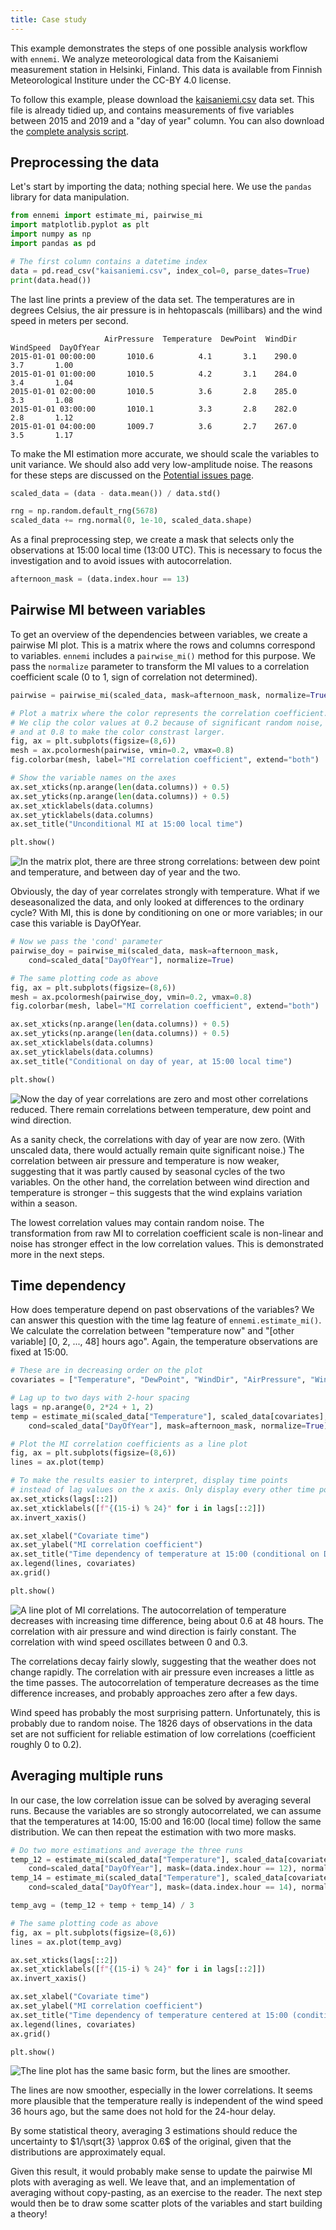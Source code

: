 ```yaml
---
title: Case study
---
```


This example demonstrates the steps of one possible analysis workflow with `ennemi`.
We analyze meteorological data from the Kaisaniemi measurement station in Helsinki, Finland.
This data is available from Finnish Meteorological Institure under the CC-BY&nbsp;4.0 license.

To follow this example, please download the [kaisaniemi.csv](kaisaniemi.csv) data set.
This file is already tidied up, and contains measurements of five variables between 2015 and 2019
and a "day of year" column.
You can also download the [complete analysis script](kaisaniemi_casestudy.py).


## Preprocessing the data
Let's start by importing the data; nothing special here.
We use the `pandas` library for data manipulation.

```python
from ennemi import estimate_mi, pairwise_mi
import matplotlib.pyplot as plt
import numpy as np
import pandas as pd

# The first column contains a datetime index
data = pd.read_csv("kaisaniemi.csv", index_col=0, parse_dates=True)
print(data.head())
```

The last line prints a preview of the data set.
The temperatures are in degrees Celsius,
the air pressure is in hehtopascals (millibars) and the wind speed in meters per second.

```
                     AirPressure  Temperature  DewPoint  WindDir  WindSpeed  DayOfYear
2015-01-01 00:00:00       1010.6          4.1       3.1    290.0        3.7       1.00
2015-01-01 01:00:00       1010.5          4.2       3.1    284.0        3.4       1.04
2015-01-01 02:00:00       1010.5          3.6       2.8    285.0        3.3       1.08
2015-01-01 03:00:00       1010.1          3.3       2.8    282.0        2.8       1.12
2015-01-01 04:00:00       1009.7          3.6       2.7    267.0        3.5       1.17
```

To make the MI estimation more accurate, we should scale the variables to unit variance.
We should also add very low-amplitude noise.
The reasons for these steps are discussed on the [Potential issues page](potential-issues.md).

```python
scaled_data = (data - data.mean()) / data.std()

rng = np.random.default_rng(5678)
scaled_data += rng.normal(0, 1e-10, scaled_data.shape)
```

As a final preprocessing step, we create a mask that selects only the observations
at 15:00 local time (13:00 UTC).
This is necessary to focus the investigation and to avoid issues with autocorrelation.

```python
afternoon_mask = (data.index.hour == 13)
```


## Pairwise MI between variables

To get an overview of the dependencies between variables, we create a pairwise MI plot.
This is a matrix where the rows and columns correspond to variables.
`ennemi` includes a `pairwise_mi()` method for this purpose.
We pass the `normalize` parameter to transform the MI values to a correlation
coefficient scale (0 to 1, sign of correlation not determined).

```python
pairwise = pairwise_mi(scaled_data, mask=afternoon_mask, normalize=True)

# Plot a matrix where the color represents the correlation coefficient.
# We clip the color values at 0.2 because of significant random noise,
# and at 0.8 to make the color constrast larger.
fig, ax = plt.subplots(figsize=(8,6))
mesh = ax.pcolormesh(pairwise, vmin=0.2, vmax=0.8)
fig.colorbar(mesh, label="MI correlation coefficient", extend="both")

# Show the variable names on the axes
ax.set_xticks(np.arange(len(data.columns)) + 0.5)
ax.set_yticks(np.arange(len(data.columns)) + 0.5)
ax.set_xticklabels(data.columns)
ax.set_yticklabels(data.columns)
ax.set_title("Unconditional MI at 15:00 local time")

plt.show()
```

![In the matrix plot, there are three strong correlations: between dew point and temperature,
and between day of year and the two.](casestudy_pairwise.png)

Obviously, the day of year correlates strongly with temperature.
What if we deseasonalized the data, and only looked at differences to the ordinary cycle?
With MI, this is done by conditioning on one or more variables;
in our case this variable is DayOfYear.

```python
# Now we pass the 'cond' parameter
pairwise_doy = pairwise_mi(scaled_data, mask=afternoon_mask,
    cond=scaled_data["DayOfYear"], normalize=True)

# The same plotting code as above
fig, ax = plt.subplots(figsize=(8,6))
mesh = ax.pcolormesh(pairwise_doy, vmin=0.2, vmax=0.8)
fig.colorbar(mesh, label="MI correlation coefficient", extend="both")

ax.set_xticks(np.arange(len(data.columns)) + 0.5)
ax.set_yticks(np.arange(len(data.columns)) + 0.5)
ax.set_xticklabels(data.columns)
ax.set_yticklabels(data.columns)
ax.set_title("Conditional on day of year, at 15:00 local time")

plt.show()
```

![Now the day of year correlations are zero and most other correlations reduced.
There remain correlations between temperature, dew point and wind direction.](casestudy_pairwise_doy.png)

As a sanity check, the correlations with day of year are now zero.
(With unscaled data, there would actually remain quite significant noise.)
The correlation between air pressure and temperature is now weaker,
suggesting that it was partly caused by seasonal cycles of the two variables.
On the other hand, the correlation between wind direction and temperature is stronger
&ndash; this suggests that the wind explains variation within a season.

The lowest correlation values may contain random noise.
The transformation from raw MI to correlation coefficient scale is non-linear
and noise has stronger effect in the low correlation values.
This is demonstrated more in the next steps.


## Time dependency

How does temperature depend on past observations of the variables?
We can answer this question with the time lag feature of `ennemi.estimate_mi()`.
We calculate the correlation between "temperature now" and
"[other variable] [0, 2, ..., 48] hours ago".
Again, the temperature observations are fixed at 15:00.

```python
# These are in decreasing order on the plot
covariates = ["Temperature", "DewPoint", "WindDir", "AirPressure", "WindSpeed"]

# Lag up to two days with 2-hour spacing
lags = np.arange(0, 2*24 + 1, 2)
temp = estimate_mi(scaled_data["Temperature"], scaled_data[covariates], lags,
    cond=scaled_data["DayOfYear"], mask=afternoon_mask, normalize=True)

# Plot the MI correlation coefficients as a line plot
fig, ax = plt.subplots(figsize=(8,6))
lines = ax.plot(temp)

# To make the results easier to interpret, display time points
# instead of lag values on the x axis. Only display every other time point.
ax.set_xticks(lags[::2])
ax.set_xticklabels([f"{(15-i) % 24}" for i in lags[::2]])
ax.invert_xaxis()

ax.set_xlabel("Covariate time")
ax.set_ylabel("MI correlation coefficient")
ax.set_title("Time dependency of temperature at 15:00 (conditional on DOY)")
ax.legend(lines, covariates)
ax.grid()

plt.show()
```

![A line plot of MI correlations. The autocorrelation of temperature decreases
with increasing time difference, being about 0.6 at 48 hours.
The correlation with air pressure and wind direction is fairly constant.
The correlation with wind speed oscillates between 0 and 0.3.](casestudy_lags.png)

The correlations decay fairly slowly, suggesting that the weather does not change rapidly.
The correlation with air pressure even increases a little as the time passes.
The autocorrelation of temperature decreases as the time difference increases,
and probably approaches zero after a few days.

Wind speed has probably the most surprising pattern.
Unfortunately, this is probably due to random noise.
The 1826 days of observations in the data set are not sufficient
for reliable estimation of low correlations (coefficient roughly 0 to 0.2).


## Averaging multiple runs

In our case, the low correlation issue can be solved by averaging several runs.
Because the variables are so strongly autocorrelated, we can assume that
the temperatures at 14:00, 15:00 and 16:00 (local time) follow the same distribution.
We can then repeat the estimation with two more masks.

```python
# Do two more estimations and average the three runs
temp_12 = estimate_mi(scaled_data["Temperature"], scaled_data[covariates], lags,
    cond=scaled_data["DayOfYear"], mask=(data.index.hour == 12), normalize=True)
temp_14 = estimate_mi(scaled_data["Temperature"], scaled_data[covariates], lags,
    cond=scaled_data["DayOfYear"], mask=(data.index.hour == 14), normalize=True)

temp_avg = (temp_12 + temp + temp_14) / 3

# The same plotting code as above
fig, ax = plt.subplots(figsize=(8,6))
lines = ax.plot(temp_avg)

ax.set_xticks(lags[::2])
ax.set_xticklabels([f"{(15-i) % 24}" for i in lags[::2]])
ax.invert_xaxis()

ax.set_xlabel("Covariate time")
ax.set_ylabel("MI correlation coefficient")
ax.set_title("Time dependency of temperature centered at 15:00 (conditional on DOY)")
ax.legend(lines, covariates)
ax.grid()

plt.show()
```

![The line plot has the same basic form, but the lines are smoother.](casestudy_lags_avg.png)

The lines are now smoother, especially in the lower correlations.
It seems more plausible that the temperature really is independent of the wind speed
36 hours ago, but the same does not hold for the 24-hour delay.

By some statistical theory, averaging 3 estimations should reduce the uncertainty
to $1/\sqrt{3} \approx 0.6$ of the original,
given that the distributions are approximately equal.

Given this result, it would probably make sense to update the pairwise MI plots
with averaging as well.
We leave that, and an implementation of averaging without copy-pasting,
as an exercise to the reader.
The next step would then be to draw some scatter plots of the variables and start building a theory!
